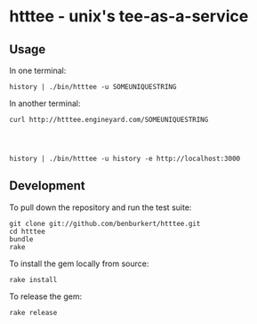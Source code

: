 # htttee - unix's tee-as-a-service


## Usage

In one terminal:

    history | ./bin/htttee -u SOMEUNIQUESTRING

In another terminal:

    curl http://htttee.engineyard.com/SOMEUNIQUESTRING




    history | ./bin/htttee -u history -e http://localhost:3000



## Development

To pull down the repository and run the test suite:

    git clone git://github.com/benburkert/htttee.git
    cd htttee
    bundle
    rake

To install the gem locally from source:

    rake install

To release the gem:

    rake release